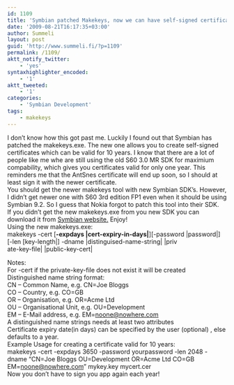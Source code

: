 ```yaml
---
id: 1109
title: 'Symbian patched Makekeys, now we can have self-signed certificates valid for 10 years'
date: '2009-08-21T16:17:35+03:00'
author: Summeli
layout: post
guid: 'http://www.summeli.fi/?p=1109'
permalink: /1109/
aktt_notify_twitter:
    - 'yes'
syntaxhighlighter_encoded:
    - '1'
aktt_tweeted:
    - '1'
categories:
    - 'Symbian Development'
tags:
    - makekeys
---
```


I don’t know how this got past me. Luckily I found out that Symbian has patched the makekeys.exe. The new one allows you to create self-signed certificates which can be valid for 10 years. I know that there are a lot of people like me whe are still using the old S60 3.0 MR SDK for maximium compability, which gives you certificates valid for only one year. This reminders me that the AntSnes certificate will end up soon, so I should at least sign it with the newer certificate.  
You should get the newer makekeys tool with new Symbian SDK’s. However, I didn’t get newer one with S60 3rd edition FP1 even when it should be using Symbian 9.2. So I guess that Nokia forgot to patch this tool into their SDK.  
If you didn’t get the new makekeys.exe from you new SDK you can download it from [Symbian website.](http://www3.symbian.com/faq.nsf/0/0A641D4666011F9C002572250023F01C?OpenDocument) Enjoy!  
Using the new makekeys.exe:  
makekeys -cert \[**-expdays |cert-expiry-in-days|**\]\[-password |password|\] \[-len \[key-length|\] -dname |distinguised-name-string| |priv  
ate-key-file| |public-key-cert|  
  
Notes:  
For -cert if the private-key-file does not exist it will be created  
Distinguished name string format:  
CN – Common Name, e.g. CN=Joe Bloggs  
CO – Country, e.g. CO=GB  
OR – Organisation, e.g. OR=Acme Ltd  
OU – Organisational Unit, e.g. OU=Development  
EM – E-Mail address, e.g. EM=noone@nowhere.com  
A distinguished name strings needs at least two attributes  
Certificate expiry date(in days) can be specified by the user (optional) , else defaults to a year.  
Example Usage for creating a certificate valid for 10 years:  
makekeys -cert -expdays 3650 -password yourpassword -len 2048 -dname “CN=Joe Bloggs OU=Development OR=Acme Ltd CO=GB EM=noone@nowhere.com” mykey.key mycert.cer  
Now you don’t have to sign you app again each year!
